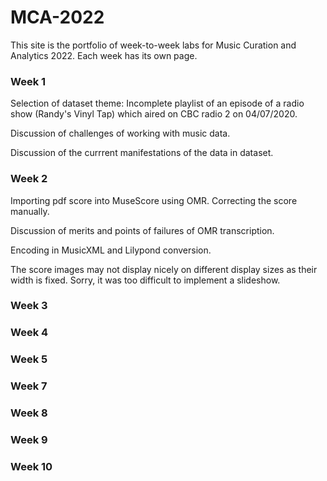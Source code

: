 # MCA-2022

This site is the portfolio of week-to-week labs for Music Curation and Analytics 2022. Each week has its own page.

### Week 1 ###
Selection of dataset theme: Incomplete playlist of an episode of a radio show (Randy's Vinyl Tap) which aired on CBC radio 2 on 04/07/2020. 

Discussion of challenges of working with music data.

Discussion of the currrent manifestations of the data in dataset.

### Week 2 ###
Importing pdf score into MuseScore using OMR. Correcting the score manually.

Discussion of merits and points of failures of OMR transcription.

Encoding in MusicXML and Lilypond conversion.

The score images may not display nicely on different display sizes as their width is fixed. Sorry, it was too difficult to implement a slideshow.

### Week 3 ###

### Week 4 ###

### Week 5 ###

### Week 7 ###

### Week 8 ###

### Week 9 ###

### Week 10 ###
